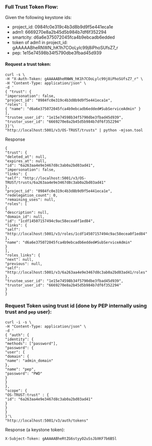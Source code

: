 ### Full Trust Token Flow:

Given the following keystone ids:

- project_id: 0984fc0e319c4b3d8b9d9f5e441eca1e
- adm1: 6669270e8a2b45d5b984b7df6f352294
- smartcity: d6a6e375072045fca4b9ebcadb6edded
- token of adm1 in project_id: gAAAAABheRNWN_hK1h7COoLylc99j8iPhoSUfsZ7_r
- pep: 1e15e74598b34f5790dbe3fbad45d939

#### Request a trust token:

```
curl -s \
-H "X-Auth-Token: gAAAAABheRNWN_hK1h7COoLylc99j8iPhoSUfsZ7_r" \
-H "Content-Type: application/json" \
-d '
{ "trust": {
"impersonation": false,
"project_id": "0984fc0e319c4b3d8b9d9f5e441eca1e",
"roles": [
{ "name": "d6a6e375072045fca4b9ebcadb6edded#SubServiceAdmin" }
],
"trustee_user_id": "1e15e74598b34f5790dbe3fbad45d939",
"trustor_user_id": "6669270e8a2b45d5b984b7df6f352294"
}}'\
"http://localhost:5001/v3/OS-TRUST/trusts" | python -mjson.tool
```

Response
```
{
"trust": {
"deleted_at": null,
"expires_at": null,
"id": "6a263aa4e9e3467d8c3ab0a2bd03ad41",
"impersonation": false,
"links": {
"self": "http://localhost:5001/v3/OS-TRUST/trusts/6a263aa4e9e3467d8c3ab0a2bd03ad41"
},
"project_id": "0984fc0e319c4b3d8b9d9f5e441eca1e",
"redelegation_count": 0,
"remaining_uses": null,
"roles": [
{
"description": null,
"domain_id": null,
"id": "1cdf14507157494c9ac58ecea0f1ed84",
"links": {
"self": "http://localhost:5001/v3/roles/1cdf14507157494c9ac58ecea0f1ed84"
},
"name": "d6a6e375072045fca4b9ebcadb6edded#SubServiceAdmin"
}
],
"roles_links": {
"next": null,
"previous": null,
"self": "http://localhost:5001/v3/6a263aa4e9e3467d8c3ab0a2bd03ad41/roles"
},
"trustee_user_id": "1e15e74598b34f5790dbe3fbad45d939",
"trustor_user_id": "6669270e8a2b45d5b984b7df6f352294"
}
}
```


### Request Token using trust id (done by PEP internally using trust and `pep` user):

```
curl -i -s \
-H "Content-Type: application/json" \
-d '
{ "auth": {
"identity": {
"methods": ["password"],
"password": {
"user": {
"domain": {
"name": "admin_domain"
},
"name": "pep",
"password": "PWD"
}
}
},
"scope": {
"OS-TRUST:trust" : {
"id": "6a263aa4e9e3467d8c3ab0a2bd03ad41"
}
}
}
}'\
"http://localhost:5001/v3/auth/tokens"
```

Response (a keystone token):
```
X-Subject-Token: gAAAAABheRtZG6styyO2uSsJbXKF7b6B5l
```
